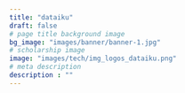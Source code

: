 ```yaml
---
title: "dataiku"
draft: false
# page title background image
bg_image: "images/banner/banner-1.jpg"
# scholarship image
image: "images/tech/img_logos_dataiku.png"
# meta description
description : ""
---
```

